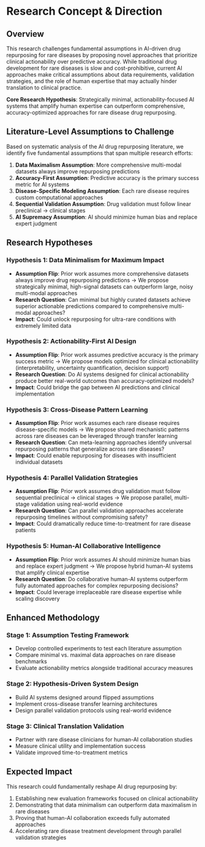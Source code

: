 # Research Concept & Direction


## Overview

This research challenges fundamental assumptions in AI-driven drug repurposing for rare diseases by proposing novel approaches that prioritize clinical actionability over predictive accuracy. While traditional drug development for rare diseases is slow and cost-prohibitive, current AI approaches make critical assumptions about data requirements, validation strategies, and the role of human expertise that may actually hinder translation to clinical practice.

**Core Research Hypothesis**: Strategically minimal, actionability-focused AI systems that amplify human expertise can outperform comprehensive, accuracy-optimized approaches for rare disease drug repurposing.

## Literature-Level Assumptions to Challenge

Based on systematic analysis of the AI drug repurposing literature, we identify five fundamental assumptions that span multiple research efforts:

1. **Data Maximalism Assumption**: More comprehensive multi-modal datasets always improve repurposing predictions
2. **Accuracy-First Assumption**: Predictive accuracy is the primary success metric for AI systems
3. **Disease-Specific Modeling Assumption**: Each rare disease requires custom computational approaches
4. **Sequential Validation Assumption**: Drug validation must follow linear preclinical → clinical stages
5. **AI Supremacy Assumption**: AI should minimize human bias and replace expert judgment

## Research Hypotheses

### Hypothesis 1: Data Minimalism for Maximum Impact
- **Assumption Flip**: Prior work assumes more comprehensive datasets always improve drug repurposing predictions → We propose strategically minimal, high-signal datasets can outperform large, noisy multi-modal approaches
- **Research Question**: Can minimal but highly curated datasets achieve superior actionable predictions compared to comprehensive multi-modal approaches?
- **Impact**: Could unlock repurposing for ultra-rare conditions with extremely limited data

### Hypothesis 2: Actionability-First AI Design  
- **Assumption Flip**: Prior work assumes predictive accuracy is the primary success metric → We propose models optimized for clinical actionability (interpretability, uncertainty quantification, decision support)
- **Research Question**: Do AI systems designed for clinical actionability produce better real-world outcomes than accuracy-optimized models?
- **Impact**: Could bridge the gap between AI predictions and clinical implementation

### Hypothesis 3: Cross-Disease Pattern Learning
- **Assumption Flip**: Prior work assumes each rare disease requires disease-specific models → We propose shared mechanistic patterns across rare diseases can be leveraged through transfer learning
- **Research Question**: Can meta-learning approaches identify universal repurposing patterns that generalize across rare diseases?
- **Impact**: Could enable repurposing for diseases with insufficient individual datasets

### Hypothesis 4: Parallel Validation Strategies
- **Assumption Flip**: Prior work assumes drug validation must follow sequential preclinical → clinical stages → We propose parallel, multi-stage validation using real-world evidence
- **Research Question**: Can parallel validation approaches accelerate repurposing timelines without compromising safety?
- **Impact**: Could dramatically reduce time-to-treatment for rare disease patients

### Hypothesis 5: Human-AI Collaborative Intelligence
- **Assumption Flip**: Prior work assumes AI should minimize human bias and replace expert judgment → We propose hybrid human-AI systems that amplify clinical expertise
- **Research Question**: Do collaborative human-AI systems outperform fully automated approaches for complex repurposing decisions?
- **Impact**: Could leverage irreplaceable rare disease expertise while scaling discovery

## Enhanced Methodology

### Stage 1: Assumption Testing Framework
- Develop controlled experiments to test each literature assumption
- Compare minimal vs. maximal data approaches on rare disease benchmarks
- Evaluate actionability metrics alongside traditional accuracy measures

### Stage 2: Hypothesis-Driven System Design
- Build AI systems designed around flipped assumptions
- Implement cross-disease transfer learning architectures
- Design parallel validation protocols using real-world evidence

### Stage 3: Clinical Translation Validation
- Partner with rare disease clinicians for human-AI collaboration studies
- Measure clinical utility and implementation success
- Validate improved time-to-treatment metrics

## Expected Impact

This research could fundamentally reshape AI drug repurposing by:
1. Establishing new evaluation frameworks focused on clinical actionability
2. Demonstrating that data minimalism can outperform data maximalism in rare diseases
3. Proving that human-AI collaboration exceeds fully automated approaches
4. Accelerating rare disease treatment development through parallel validation strategies




